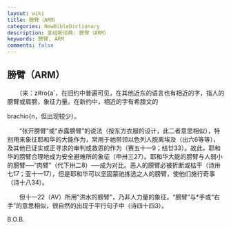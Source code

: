 ```yaml
---
layout: wiki
title: 膀臂（ARM）
categories: NewBibleDictionary
description: 圣经新词典: 膀臂（ARM）
keywords: 膀臂, ARM
comments: false
---
```


## 膀臂（ARM）

　　（来：z#ro{a`，在旧约中普遍可见，在其他近东的语言也有相近的字，指人的膀臂或肩膀，象征力量。在新约中，相近的字有希腊文的

brachio{n，但出现较少）。

　　“张开膀臂”或“赤露膀臂”的说法（按东方衣服的设计，此二者意思相似），特别用来象征耶和华的大能作为，常用于祂带领以色列人脱离埃及（出六6等等），及其他已证实或正寻求的审判或救恩的作为（赛五十一9；结廿33）。故此，耶和华的膀臂合理地成为安全避难所的象征（申卅三27）。耶和华大能的膀臂与人弱小的膀臂──“肉臂”（代下卅二8）──成为对比。恶人的膀臂必被折断或枯干（诗卅七17；亚十一17），但是耶和华可以坚固蒙祂拣选之人的膀臂，使他们施行奇事（诗十八34）。

　　但十一22（AV）所用“洪水的膀臂”，乃非人力量的象征。“膀臂”与*手或“右手”的意思相似，很自然的出现于平行句子中（诗四十四3）。

B.O.B.






